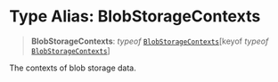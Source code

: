 # Type Alias: BlobStorageContexts

> **BlobStorageContexts**: *typeof* [`BlobStorageContexts`](../variables/BlobStorageContexts.md)\[keyof *typeof* [`BlobStorageContexts`](../variables/BlobStorageContexts.md)\]

The contexts of blob storage data.
